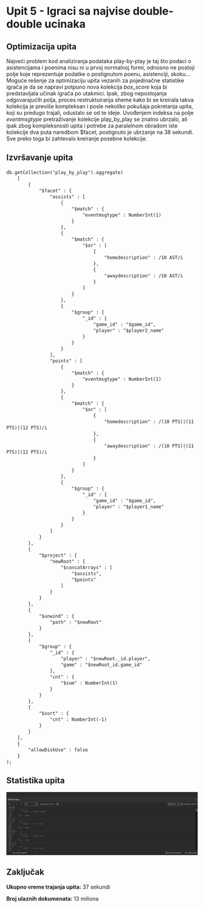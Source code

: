# Upit 5 - Igraci sa najvise double-double ucinaka

## Optimizacija upita 
Najveći problem kod analiziranja podataka play-by-play je taj što podaci o asistencijama i poenima nisu ni u prvoj normalnoj formi, odnosno ne postoji polje koje reprezentuje podatke o postignutom poenu, 
asistenciji, skoku...
Moguće rešenje za optimizaciju upita vezanih za pojedinačne statistike igrača je da se napravi potpuno nova kolekcija _box_score_ koja bi predstavljala učinak igrača po utakmici.
Ipak, zbog nepostojanja odgovarajućih polja, proces restruktuiranja sheme kako bi se kreirala takva kolekcija je previše kompleksan i posle nekoliko pokušaja pokretanja upita, koji su predugo trajali, odustalo se od te ideje. 
Uvođenjem indeksa na polje _eventmsgtype_ pretraživanje kolekcije play_by_play se znatno ubrzalo, ali ipak zbog kompleksnosti upita i potrebe za paralelnom obradom iste kolekcije dva puta naredbom $facet, postignuto je ubrzanje na 38 sekundi. Sve preko toga bi zahtevalo kreiranje posebne kolekcije. 

## Izvršavanje upita

```
db.getCollection("play_by_play").aggregate(
    [
        {
            "$facet" : {
                "assists" : [
                    {
                        "$match" : {
                            "eventmsgtype" : NumberInt(1)
                        }
                    },
                    {
                        "$match" : {
                            "$or" : [
                                {
                                    "homedescription" : /10 AST/i
                                },
                                {
                                    "awaydescription" : /10 AST/i
                                }
                            ]
                        }
                    },
                    {
                        "$group" : {
                            "_id" : {
                                "game_id" : "$game_id",
                                "player" : "$player2_name"
                            }
                        }
                    }
                ],
                "points" : [
                    {
                        "$match" : {
                            "eventmsgtype" : NumberInt(1)
                        }
                    },
                    {
                        "$match" : {
                            "$or" : [
                                {
                                    "homedescription" : /(10 PTS)|(11 PTS)|(12 PTS)/i
                                },
                                {
                                    "awaydescription" : /(10 PTS)|(11 PTS)|(12 PTS)/i
                                }
                            ]
                        }
                    },
                    {
                        "$group" : {
                            "_id" : {
                                "game_id" : "$game_id",
                                "player" : "$player1_name"
                            }
                        }
                    }
                ]
            }
        }, 
        {
            "$project" : {
                "newRoot" : {
                    "$concatArrays" : [
                        "$assists",
                        "$points"
                    ]
                }
            }
        }, 
        {
            "$unwind" : {
                "path" : "$newRoot"
            }
        }, 
        {
            "$group" : {
                "_id" : {
                    "player" : "$newRoot._id.player",
                    "game" : "$newRoot_id.game_id"
                },
                "cnt" : {
                    "$sum" : NumberInt(1)
                }
            }
        }, 
        {
            "$sort" : {
                "cnt" : NumberInt(-1)
            }
        }
    ], 
    {
        "allowDiskUse" : false
    }
);
```

## Statistika upita 
![Upit5-PreOptimizacije-Statistics](../assets/Query5-Refactored.jpg)

## Zaključak 

**Ukupno vreme trajanja upita:** 37 sekundi

**Broj ulaznih dokumenata:** 13 miliona




